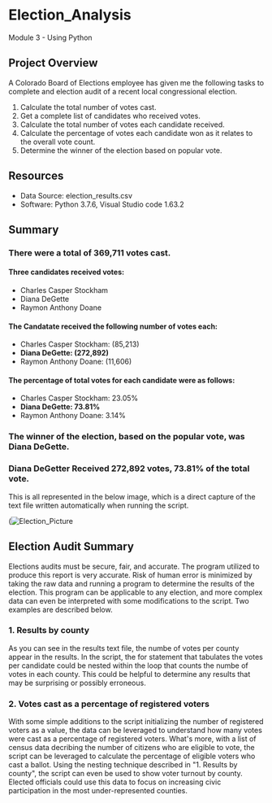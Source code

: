 # Election_Analysis
Module 3 - Using Python

## Project Overview
A Colorado Board of Elections employee has given me the following tasks to complete and election audit of a recent local congressional election.

1. Calculate the total number of votes cast.
2. Get a complete list of candidates who received votes.
3. Calculate the total number of votes each candidate received. 
4. Calculate the percentage of votes each candidate won as it relates to the overall vote count.
5. Determine the winner of the election based on popular vote.

## Resources
- Data Source: election_results.csv
- Software: Python 3.7.6, Visual Studio code 1.63.2

## Summary

### There were a total of 369,711 votes cast.

#### Three candidates received votes: 
- Charles Casper Stockham
- Diana DeGette
- Raymon Anthony Doane

#### The Candatate received the following number of votes each:
- Charles Casper Stockham: (85,213)
- **Diana DeGette: (272,892)**
- Raymon Anthony Doane: (11,606)

#### The percentage of total votes for each candidate were as follows:
- Charles Casper Stockham: 23.05% 
- **Diana DeGette: 73.81%**
- Raymon Anthony Doane: 3.14% 

### The winner of the election, based on the popular vote, was Diana DeGette. 
### Diana DeGetter Received 272,892 votes, 73.81% of the total vote.

This is all represented in the below image, which is a direct capture of the text file written automatically when running the script.

(![Election_Picture](https://user-images.githubusercontent.com/95391827/149699248-94f6bf4c-86d8-47a2-9107-e9cc51008f30.png)

## Election Audit Summary
Elections audits must be secure, fair, and accurate. The program utilized to produce this report is very accurate. Risk of human error is minimized by taking the raw data and running a program to determine the results of the election. This program can be applicable to any election, and more complex data can even be interpreted with some modifications to the script. Two examples are described below.

### 1. Results by county
As you can see in the results text file, the numbe of votes per county appear in the results. In the script, the for statement that tabulates the votes per candidate could be nested within the loop that counts the numbe of votes in each county. This could be helpful to determine any results that may be surprising or possibly erroneous.

### 2. Votes cast as a percentage of registered voters
With some simple additions to the script initializing the number of registered voters as a value, the data can be leveraged to understand how many votes were cast as a percentage of registered voters. What's more, with a list of census data decribing the number of citizens who are eligible to vote, the script can be leveraged to calculate the percentage of eligible voters who cast a ballot. Using the nesting technique described in "1. Results by county", the script can even be used to show voter turnout by county. Elected officials could use this data to focus on increasing civic participation in the most under-represented counties.
